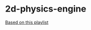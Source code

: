 # 2d-physics-engine

[Based on this playlist](https://www.youtube.com/playlist?list=PLSlpr6o9vURwq3oxVZSimY8iC-cdd3kIs)